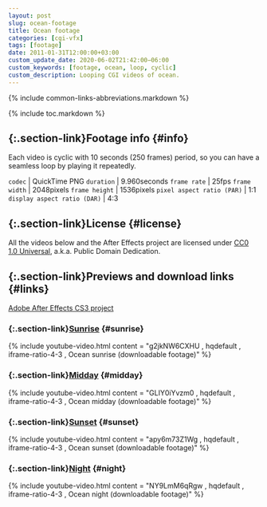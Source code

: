 ```yaml
---
layout: post
slug: ocean-footage
title: Ocean footage
categories: [cgi-vfx]
tags: [footage]
date: 2011-01-31T12:00:00+03:00
custom_update_date: 2020-06-02T21:42:00−06:00
custom_keywords: [footage, ocean, loop, cyclic]
custom_description: Looping CGI videos of ocean.
---
```

{% include common-links-abbreviations.markdown %}

{% include toc.markdown %}

## [](#info){:.section-link}Footage info {#info}
Each video is cyclic with 10 seconds (250 frames) period, so you can have a seamless loop by playing it repeatedly.

`codec` | QuickTime PNG
`duration` | 9.960seconds
`frame rate` | 25fps
`frame width` | 2048pixels
`frame height` | 1536pixels
`pixel aspect ratio (PAR)` | 1:1
`display aspect ratio (DAR)` | 4:3

## [](#license){:.section-link}License {#license}
All the videos below and the After Effects project are licensed under [CC0 1.0 Universal](https://creativecommons.org/publicdomain/zero/1.0/),
a.k.a. Public Domain Dedication.

## [](#links){:.section-link}Previews and download links {#links}
[Adobe After Effects CS3 project](https://docs.google.com/leaf?id=0B_4a-5REfZ5jNWYwMjI0ZGUtOTM5MS00Yzg2LWExNjItNDU2Yzg0ZGQ3OGRk&hl=en)

### [](#sunrise){:.section-link}[Sunrise](https://docs.google.com/leaf?id=0B_4a-5REfZ5jNGNjYmJhNjMtNzZiOC00ZGM4LTgxM2ItOGU5NzM1OTg2MWIw&sort=name&layout=list&num=50) {#sunrise}
{% include youtube-video.html content = "g2jkNW6CXHU , hqdefault , iframe-ratio-4-3 , Ocean sunrise (downloadable footage)" %}

### [](#midday){:.section-link}[Midday](https://docs.google.com/leaf?id=0B_4a-5REfZ5jODI2M2UxM2YtNmJkNy00NDc3LThlNWMtMzQzOTdhYjk4NDFk&sort=name&layout=list&num=50) {#midday}
{% include youtube-video.html content = "GLIY0iYvzm0 , hqdefault , iframe-ratio-4-3 , Ocean midday (downloadable footage)" %}

### [](#sunset){:.section-link}[Sunset](https://docs.google.com/leaf?id=0B_4a-5REfZ5jZDUwYzNkYzktMmI4Yi00NTkxLTk5ZGYtYTY1MzE5ODQ2NDdj&sort=name&layout=list&num=50) {#sunset}
{% include youtube-video.html content = "apy6m73Z1Wg , hqdefault , iframe-ratio-4-3 , Ocean sunset (downloadable footage)" %}

### [](#night){:.section-link}[Night](https://docs.google.com/leaf?id=0B_4a-5REfZ5jMzE3Y2JmYWItNmNmMy00OTY1LWIyYWEtODg5MWQ3ODI4NzEz&sort=name&layout=list&num=50) {#night}
{% include youtube-video.html content = "NY9LmM6qRgw , hqdefault , iframe-ratio-4-3 , Ocean night (downloadable footage)" %}

